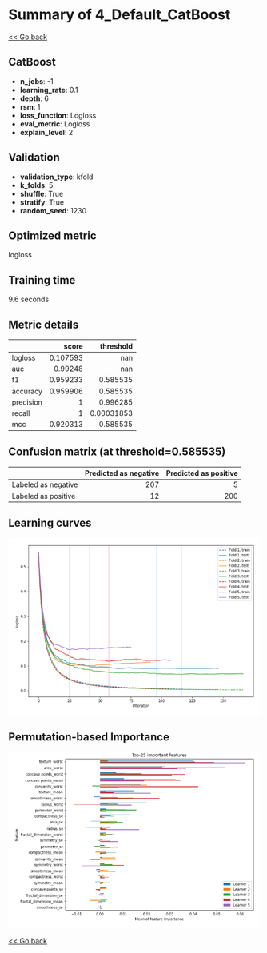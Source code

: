 # Summary of 4_Default_CatBoost

[<< Go back](../README.md)


## CatBoost
- **n_jobs**: -1
- **learning_rate**: 0.1
- **depth**: 6
- **rsm**: 1
- **loss_function**: Logloss
- **eval_metric**: Logloss
- **explain_level**: 2

## Validation
 - **validation_type**: kfold
 - **k_folds**: 5
 - **shuffle**: True
 - **stratify**: True
 - **random_seed**: 1230

## Optimized metric
logloss

## Training time

9.6 seconds

## Metric details
|           |    score |    threshold |
|:----------|---------:|-------------:|
| logloss   | 0.107593 | nan          |
| auc       | 0.99248  | nan          |
| f1        | 0.959233 |   0.585535   |
| accuracy  | 0.959906 |   0.585535   |
| precision | 1        |   0.996285   |
| recall    | 1        |   0.00031853 |
| mcc       | 0.920313 |   0.585535   |


## Confusion matrix (at threshold=0.585535)
|                     |   Predicted as negative |   Predicted as positive |
|:--------------------|------------------------:|------------------------:|
| Labeled as negative |                     207 |                       5 |
| Labeled as positive |                      12 |                     200 |

## Learning curves
![Learning curves](learning_curves.png)

## Permutation-based Importance
![Permutation-based Importance](permutation_importance.png)

[<< Go back](../README.md)
